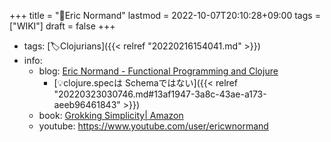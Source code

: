 +++
title = "👨Eric Normand"
lastmod = 2022-10-07T20:10:28+09:00
tags = ["WIKI"]
draft = false
+++

-   tags: [🏷Clojurians]({{< relref "20220216154041.md" >}})
-   info:
    -   blog: [Eric Normand - Functional Programming and Clojure](https://ericnormand.me/)
        -   [💡clojure.specは Schemaではない]({{< relref "20220323030746.md#13af1947-3a8c-43ae-a173-aeeb96461843" >}})
    -   book: [Grokking Simplicity| Amazon](https://www.amazon.co.jp/Grokking-Simplicity-software-functional-thinking/dp/1617296201)
    -   youtube: <https://www.youtube.com/user/ericwnormand>
